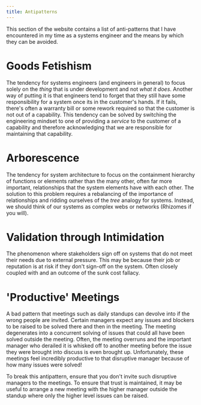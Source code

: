 ```yaml
---
title: Antipatterns
---
```


This section of the website contains a list of anti-patterns that I have encountered in my time as a systems engineer and the means by which they can be avoided.

# Goods Fetishism
The tendency for systems engineers (and engineers in general) to focus solely on the *thing* that is under development and not *what it does*. Another way of putting it is that engineers tend to forget that they still have some responsibility for a system once its in the customer's hands. If it fails, there's often a warranty bill or some rework required so that the customer is not out of a capability. This tendency can be solved by switching the engineering mindset to one of providing a *service* to the customer of a capability and therefore acknowledging that we are responsible for maintaining that capability.

# Arborescence

The tendency for system architecture to focus on the containment hierarchy of functions or elements rather than the many other, often far more important, relationships that the system elements have with each other. The solution to this problem requires a rebalancing of the importance of relationships and ridding ourselves of the *tree* analogy for systems. Instead, we should think of our systems as complex webs or networks (Rhizomes if you will).

# Validation through Intimidation

The phenomenon where stakeholders sign off on systems that do not meet their needs due to external pressure. This may be because their job or reputation is at risk if they don't sign-off on the system. Often closely coupled with and an outcome of the sunk cost fallacy.

# 'Productive' Meetings

A bad pattern that meetings such as daily standups can devolve into if the wrong people are invited. Certain managers expect any issues and blockers to be raised to be solved there and then in the meeting. The meeting degenerates into a concurrent solving of issues that could all have been solved outside the meeting. Often, the meeting overruns and the important manager who derailed it is whisked off to another meeting before the issue they were brought into discuss is even brought up. Unfortunately, these meetings feel incredibly productive to that disruptive manager because of how many issues were solved!

To break this antipattern, ensure that you don't invite such disruptive managers to the meetings. To ensure that trust is maintained, it may be useful to arrange a new meeting with the higher manager outside the standup where only the higher level issues can be raised. 
